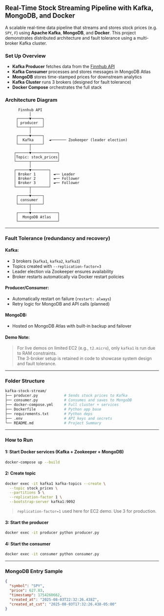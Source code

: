 ## Real-Time Stock Streaming Pipeline with Kafka, MongoDB, and Docker
A scalable real-time data pipeline that streams and stores stock prices (e.g. `SPY`, `F`) using **Apache Kafka**, **MongoDB**, and **Docker**. This project demonstrates distributed architecture and fault tolerance using a multi-broker Kafka cluster.

### Set Up Overview
- **Kafka Producer** fetches data from the [Finnhub API](https://finnhub.io/)
- **Kafka Consumer** processes and stores messages in MongoDB Atlas
- **MongoDB** stores time-stamped prices for downstream analytics
- **Kafka Cluster** runs 3 brokers (designed for fault tolerance)
- **Docker Compose** orchestrates the full stack

### Architecture Diagram
```
      Finnhub API
           │
     ┌─────▼─────┐
     │ producer  │
     └─────┬─────┘
           │
     ┌─────▼─────┐
     │  Kafka    │  ◄─────── Zookeeper (leader election)
     └─────┬─────┘
           │
    ┌──────▼────────────┐
    │Topic: stock_prices│
    └──────┬────────────┘
           │
    ┌──────▼────────┐
    │ Broker 1      │ ◄── Leader
    │ Broker 2      │ ◄── Follower
    │ Broker 3      │ ◄── Follower
    └──────┬────────┘
           │
     ┌─────▼─────┐
     │ consumer  │
     └─────┬─────┘
           │
     ┌─────▼────────────┐
     │  MongoDB Atlas   │
     └──────────────────┘
```

---
### Fault Tolerance (redundancy and recovery)

#### Kafka:
- 3 brokers (`kafka1`, `kafka2`, `kafka3`)
- Topics created with `--replication-factor=3`
- Leader election via Zookeeper ensures availability
- Broker restarts automatically via Docker restart policies

#### Producer/Consumer:
- Automatically restart on failure (`restart: always`)
- Retry logic for MongoDB and API calls (planned)

#### MongoDB:
- Hosted on MongoDB Atlas with built-in backup and failover

#### Demo Note:
> For live demos on limited EC2 (e.g., `t2.micro`), only `kafka1` is run due to RAM constraints.  
> The 3-broker setup is retained in code to showcase system design and fault tolerance.

---

### Folder Structure
```bash
kafka-stock-stream/
├── producer.py            # Sends stock prices to Kafka
├── consumer.py            # Consumes and saves to MongoDB
├── docker-compose.yml     # Full cluster + services
├── Dockerfile             # Python app base
├── requirements.txt       # Python deps
├── .env                   # API keys and secrets
└── README.md              # Project Summary
```
---

### How to Run
#### 1: Start Docker services (Kafka + Zookeeper + MongoDB)
```bash
docker-compose up --build
```
#### 2: Create topic 
```bash
docker exec -it kafka1 kafka-topics --create \
  --topic stock_prices \
  --partitions 5 \
  --replication-factor 1 \
  --bootstrap-server kafka1:9092
```
> `replication-factor=1` used here for EC2 demo. Use 3 for production.
#### 3: Start the producer
```bash
docker exec -it producer python producer.py
```
#### 4: Start the consumer
```bash
docker exec -it consumer python consumer.py
```
---
### MongoDB Entry Sample

```json
{
  "symbol": "SPY",
  "price": 627.83,
  "timestamp": 1754260662,
  "created_at": "2025-08-03T22:32:26.438Z",
  "created_at_cst": "2025-08-03T17:32:26.438-05:00"
}
```


